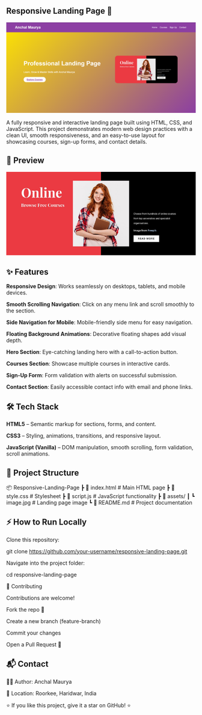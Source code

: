 ## Responsive Landing Page 🚀


![pic2](https://github.com/AnchalMaurya/Prodigy_Task1_Responsive_Page/blob/main/Screenshot%202025-09-26%20175607.png)









A fully responsive and interactive landing page built using HTML, CSS, and JavaScript.
This project demonstrates modern web design practices with a clean UI, smooth responsiveness, and an easy-to-use layout for showcasing courses, sign-up forms, and contact details.

## 📸 Preview

![pic](https://github.com/AnchalMaurya/Prodigy_Task1_Responsive_Page/blob/main/image.jpg)


## ✨ Features

**Responsive Design**: Works seamlessly on desktops, tablets, and mobile devices.

**Smooth Scrolling Navigation**: Click on any menu link and scroll smoothly to the section.

**Side Navigation for Mobile**: Mobile-friendly side menu for easy navigation.

**Floating Background Animations**: Decorative floating shapes add visual depth.

**Hero Section**: Eye-catching landing hero with a call-to-action button.

**Courses Section**: Showcase multiple courses in interactive cards.

**Sign-Up Form**: Form validation with alerts on successful submission.

**Contact Section**: Easily accessible contact info with email and phone links.

## 🛠️ Tech Stack

**HTML5** – Semantic markup for sections, forms, and content.

**CSS3** – Styling, animations, transitions, and responsive layout.

**JavaScript (Vanilla)** – DOM manipulation, smooth scrolling, form validation, scroll animations.

## 📂 Project Structure


📦 Responsive-Landing-Page
 ┣ 📜 index.html     # Main HTML page
 ┣ 📜 style.css      # Stylesheet
 ┣ 📜 script.js      # JavaScript functionality
 ┣ 📂 assets/
 ┃ ┗ image.jpg       # Landing page image
 ┗ 📜 README.md      # Project documentation

## ⚡ How to Run Locally

Clone this repository:

git clone https://github.com/your-username/responsive-landing-page.git


Navigate into the project folder:

cd responsive-landing-page


🤝 Contributing

Contributions are welcome!

Fork the repo 🍴

Create a new branch (feature-branch)

Commit your changes

Open a Pull Request 🚀

## 📬 Contact

👨‍💻 Author: Anchal Maurya

📍 Location: Roorkee, Haridwar, India

⭐ If you like this project, give it a star on GitHub! ⭐
